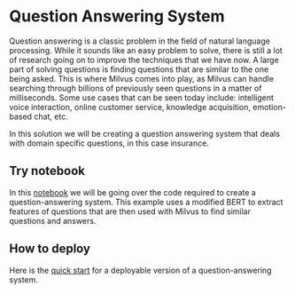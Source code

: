 # Question Answering System
Question answering is a classic problem in the field of natural language processing. While it sounds like an easy problem to solve, there is still a lot of research going on to improve the techniques that we have now. A large part of solving questions is finding questions that are similar to the one being asked. This is where Milvus comes into play, as Milvus can handle searching through billions of previously seen questions in a matter of milliseconds. Some use cases that can be seen today include: intelligent voice interaction, online customer service, knowledge acquisition, emotion-based chat, etc.

In this solution we will be creating a question answering system that deals with domain specific questions, in this case insurance.

## Try notebook

In this [notebook](question_answering.ipynb) we will be going over the code required to create a question-answering system. This example uses a modified BERT to extract features of questions that are then used with Milvus to find similar questions and answers.

## How to deploy

Here is the [quick start](./quick_deploy/README.md) for a deployable version of a question-answering system.
